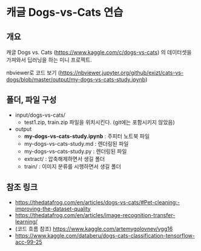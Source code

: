 # 캐글 Dogs-vs-Cats 연습

## 개요

캐글 Dogs vs. Cats (https://www.kaggle.com/c/dogs-vs-cats) 의 데이터셋을 가져와서 딥러닝을 하는 미니 프로젝트.



nbviewer로 코드 보기 (https://nbviewer.jupyter.org/github/exizt/cats-vs-dogs/blob/master/output/my-dogs-vs-cats-study.ipynb)



## 폴더, 파일 구성

* input/dogs-vs-cats/
  * test1.zip, train.zip 파일을 위치시킨다. (git에는 포함시키지 않았음)
* output
  * **my-dogs-vs-cats-study.ipynb** : 주피터 노트북 파일
  * my-dogs-vs-cats-study.md : 렌더링된 파일
  * my-dogs-vs-cats-study.py : 렌더링된 파일
  * extract/ : 압축해제하면서 생길 폴더
  * train/ : 이미지 분류를 시행하면서 생길 폴더





## 참조 링크

* https://thedatafrog.com/en/articles/dogs-vs-cats/#Pet-cleaning:-improving-the-dataset-quality
* https://thedatafrog.com/en/articles/image-recognition-transfer-learning/
* (코드 흐름 참조) https://www.kaggle.com/artemygolovnev/vgg16
* https://www.kaggle.com/databeru/dogs-cats-classification-tensorflow-acc-99-25